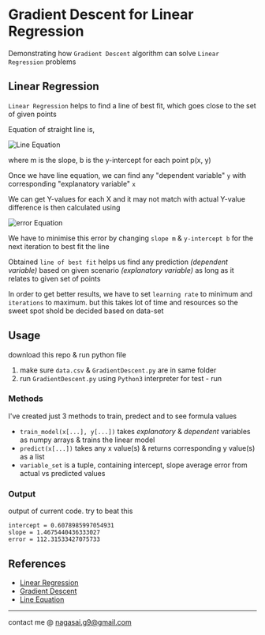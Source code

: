# Gradient Descent for Linear Regression

Demonstrating how `Gradient Descent` algorithm can solve `Linear Regression` problems

## Linear Regression

`Linear Regression` helps to find a line of best fit, which goes close to the set of given points

Equation of straight line is,

![Line Equation](http://latex2png.com/output//latex_36e24d2caaa6ec79a0967c31517d8d58.png) 

where m is the slope, b is the y-intercept for each point p(x, y)

Once we have line equation, we can find any "dependent variable" `y` with corresponding "explanatory variable" `x`

We can get Y-values for each X and it may not match with actual Y-value
difference is then calculated using

![error Equation](http://latex2png.com/output//latex_cc30596a0cab8136c6aa10e8efe99c84.png)

We have to minimise this error by changing `slope m` & `y-intercept b` for the next iteration to best fit the line

Obtained `line of best fit` helps us find any prediction _(dependent variable)_ based on given scenario _(explanatory variable)_ as long as it relates to given set of points

In order to get better results, we have to set `learning rate` to minimum and `iterations` to maximum. but this takes lot of time and resources
so the sweet spot shold be decided based on data-set

## Usage
download this repo & run python file

1. make sure `data.csv` & `GradientDescent.py` are in same folder
2. run `GradientDescent.py` using `Python3` interpreter for test - run

### Methods
I've created just 3 methods to train, predect and to see formula values

- `train_model(x[...], y[...])` takes _explanatory_ & _dependent_ variables as numpy arrays & trains the linear model
- `predict(x[...])` takes any x value(s) & returns corresponding y value(s) as a list
- `variable_set` is a tuple, containing intercept, slope average error from actual vs predicted values

### Output
output of current code. try to beat this

```
intercept = 0.6078985997054931
slope = 1.4675440436333027
error = 112.31533427075733
```

## References

- [Linear Regression](https://en.m.wikipedia.org/wiki/Linear_regression)
- [Gradient Descent](http://en.wikipedia.org/wiki/Gradient_descent)
- [Line Equation](https://en.wikipedia.org/wiki/Linear_equation)

---
contact me @ nagasai.g9@gmail.com
